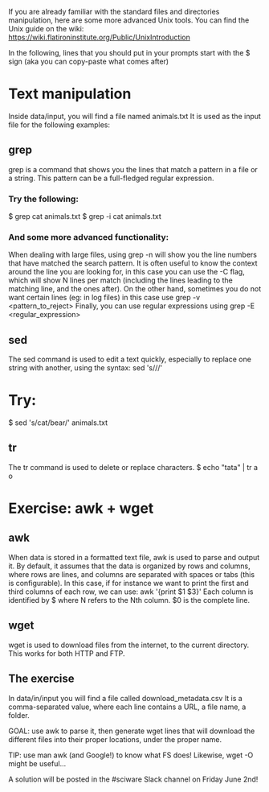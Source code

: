 If you are already familiar with the standard files and directories manipulation, here are some more advanced Unix tools.
You can find the Unix guide on the wiki: https://wiki.flatironinstitute.org/Public/UnixIntroduction

In the following, lines that you should put in your prompts start with the $ sign (aka you can copy-paste what comes after)

# Text manipulation
Inside data/input, you will find a file named animals.txt It is used as the input file for the following examples:

## grep
grep <pattern> is a command that shows you the lines that match a pattern in a file or a string. This pattern can be a full-fledged regular expression.
### Try the following:
$ grep cat animals.txt
$ grep -i cat animals.txt

### And some more advanced functionality:
When dealing with large files, using grep -n will show you the line numbers that have matched the search pattern.
It is often useful to know the context around the line you are looking for, in this case you can use the -C<N> flag, which will show N lines per match (including the lines leading to the matching line, and the ones after).
On the other hand, sometimes you do not want certain lines (eg: in log files) in this case use grep -v <pattern_to_reject>
Finally, you can use regular expressions using grep -E <regular_expression>

## sed
The sed command is used to edit a text quickly, especially to replace one string with another, using the syntax:
sed 's/<string1>/<string2>/' <filename>
# Try:
$ sed 's/cat/bear/' animals.txt

## tr
The tr command is used to delete or replace characters.
$ echo "tata" | tr a o

# Exercise: awk + wget
## awk
When data is stored in a formatted text file, awk is used to parse and output it. By default, it assumes that the data is organized by rows and columns, where rows are lines, and columns are separated with spaces or tabs (this is configurable). In this case, if for instance we want to print the first and third columns of each row, we can use:
awk '{print $1 $3}' <filename>
Each column is identified by $<N> where N refers to the Nth column. $0 is the complete line.

## wget
wget <url> is used to download files from the internet, to the current directory. This works for both HTTP and FTP.

## The exercise
In data/in/input you will find a file called download_metadata.csv
It is a comma-separated value, where each line contains a URL, a file name, a folder.

GOAL: use awk to parse it, then generate wget lines that will download the different files into their proper locations, under the proper name.

TIP: use man awk (and Google!) to know what FS does! Likewise, wget -O might be useful...

A solution will be posted in the #sciware Slack channel on Friday June 2nd!
